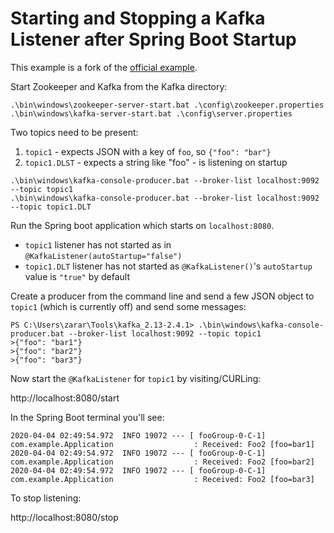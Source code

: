 # Starting and Stopping a Kafka Listener after Spring Boot Startup

This example is a fork of the [official example](https://github.com/spring-projects/spring-kafka/tree/master/samples/sample-01).

Start Zookeeper and Kafka from the Kafka directory:

```
.\bin\windows\zookeeper-server-start.bat .\config\zookeeper.properties
.\bin\windows\kafka-server-start.bat .\config\server.properties
```

Two topics need to be present:

1. `topic1` - expects JSON with a key of `foo`, so `{"foo": "bar"}`
2. `topic1.DLST` - expects a string like "foo"  - is listening on startup

```$xslt
.\bin\windows\kafka-console-producer.bat --broker-list localhost:9092 --topic topic1
.\bin\windows\kafka-console-producer.bat --broker-list localhost:9092 --topic topic1.DLT
```

Run the Spring boot application which starts on `localhost:8080`.

- `topic1` listener has not started as in `@KafkaListener(autoStartup="false")`
- `topic1.DLT` listener has not started as `@KafkaListener()`'s `autoStartup` value is `"true"` by default

Create a producer from the command line and send a few JSON object to `topic1` (which is currently off) and send some messages:

```
PS C:\Users\zarar\Tools\kafka_2.13-2.4.1> .\bin\windows\kafka-console-producer.bat --broker-list localhost:9092 --topic topic1
>{"foo": "bar1"}
>{"foo": "bar2"}
>{"foo": "bar3"}
```

Now start the `@KafkaListener` for `topic1` by visiting/CURLing:

http://localhost:8080/start

In the Spring Boot terminal you'll see:

```
2020-04-04 02:49:54.972  INFO 19072 --- [ fooGroup-0-C-1] com.example.Application                  : Received: Foo2 [foo=bar1]
2020-04-04 02:49:54.972  INFO 19072 --- [ fooGroup-0-C-1] com.example.Application                  : Received: Foo2 [foo=bar2]
2020-04-04 02:49:54.972  INFO 19072 --- [ fooGroup-0-C-1] com.example.Application                  : Received: Foo2 [foo=bar3]
```

To stop listening:

http://localhost:8080/stop
